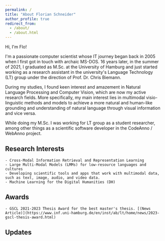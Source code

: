 ```yaml
---
permalink: /
title: "About Florian Schneider"
author_profile: true
redirect_from: 
  - /about/
  - /about.html
---
```



Hi, I'm Flo!

I'm a passionate computer scientist whose IT journey began back in 2005 when I first got in touch with archaic MS-DOS. 16 years later, in the summer of 2021, I graduated as M.Sc. at the University of Hamburg and just started working as a research assistant in the university's Language Technology (LT) group under the direction of Prof. Dr. Chris Biemann.

During my studies, I found keen interest and amazement in Natural Language Processing and Computer Vision, which are now my active research fields. More specifically, my main interest lies in multimodal visio-linguistic methods and models to achieve a more natural and human-like grounding and understanding of natural language through visual information and vice versa.

While doing my M.Sc. I was working for LT group as a student researcher, among other things as a scientific software developer in the CodeAnno / WebAnno project.

## Research Interests
    - Cross-Modal Information Retrieval and Representation Learning
    - Large Multi-Modal Models (LMMs) for low-resource languages and cultures
    - Developing scientific tools and apps that work with multimodal data, such as text, image, audio, and video data.
    - Machine Learning for the Digital Humanities (DH)

## Awards
    - GSCL 2021-2023 Thesis Award for the best master's thesis. [(News Article)](https://www.inf.uni-hamburg.de/en/inst/ab/lt/home/news/2023-gscl-thesis-award.html)

## Updates

